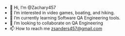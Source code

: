 - 👋 Hi, I’m @Zachary457
- 👀 I’m interested in video games, boating, and hiking.
- 🌱 I’m currently learning Software QA Engineering tools.
- 💞️ I’m looking to collaborate on QA Engineering
- 📫 How to reach me zsanders457@gmail.com

<!---
Zachary457/Zachary457 is a ✨ special ✨ repository because its `README.md` (this file) appears on your GitHub profile.
You can click the Preview link to take a look at your changes.
--->
